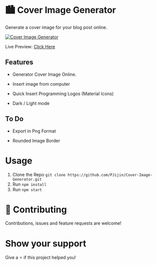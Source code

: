 # 🏙 Cover Image Generator

Generate a cover image for your blog post online.

[![Cover Image Generator](https://github.com/PJijin/Cover-Image-Generator/blob/master/preview.gif?raw=true 'Cover Image Generator')]()

Live Preview: <a href="https://cover-image-generator.pjijin1.now.sh/" target="_BLANK">Click Here</a>

## Features

-   Generator Cover Image Online.

-   Insert image from computer

-   Quick Insert Programming Logos (Material Icons)

-   Dark / Light mode

## To Do

-   Export in Png Format

-   Rounded Image Border

# Usage

1. Clone the Repo `git clone https://github.com/PJijin/Cover-Image-Generator.git`
2. Run `npm install`
3. Run `npm start`

# 🤝 Contributing

Contributions, issues and feature requests are welcome!

# Show your support

Give a ⭐️ if this project helped you!
